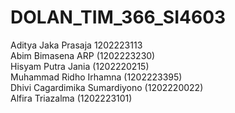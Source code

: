 # DOLAN_TIM_366_SI4603
Aditya Jaka Prasaja 1202223113 <br>
Abim Bimasena ARP (1202223230)<br>
Hisyam Putra Jania (1202220215)<br>
Muhammad Ridho Irhamna (1202223395)<br>
Dhivi Cagardimika Sumardiyono (1202220022)<br>
Alfira Triazalma (1202223101)
